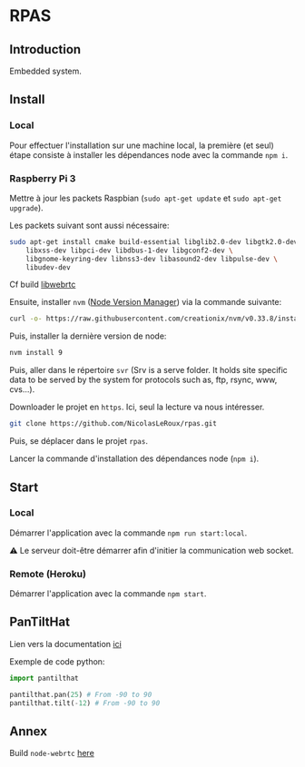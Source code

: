 # RPAS

## Introduction

Embedded system.


## Install

### Local

Pour effectuer l'installation sur une machine local, la première (et seul) étape
consiste à installer les dépendances node avec la commande ``npm i``.


### Raspberry Pi 3

Mettre à jour les packets Raspbian (`sudo apt-get update` et `sudo apt-get upgrade`).

Les packets suivant sont aussi nécessaire:

```sh
sudo apt-get install cmake build-essential libglib2.0-dev libgtk2.0-dev libxtst-dev \
    libxss-dev libpci-dev libdbus-1-dev libgconf2-dev \
    libgnome-keyring-dev libnss3-dev libasound2-dev libpulse-dev \
    libudev-dev
```

Cf build [libwebrtc](https://github.com/aisouard/libwebrtc)

Ensuite, installer `nvm` ([Node Version Manager](https://github.com/creationix/nvm))
via la commande suivante:

```sh
curl -o- https://raw.githubusercontent.com/creationix/nvm/v0.33.8/install.sh | bash
```

Puis, installer la dernière version de node:

```sh
nvm install 9
```

Puis, aller dans le répertoire `svr` (Srv is a serve folder. It holds site specific
data to be served by the system for protocols such as, ftp, rsync, www, cvs...).

Downloader le projet en `https`. Ici, seul la lecture va nous intéresser.

```sh
git clone https://github.com/NicolasLeRoux/rpas.git
```

Puis, se déplacer dans le projet `rpas`.

Lancer la commande d'installation des dépendances node (`npm i`).


## Start

### Local

Démarrer l'application avec la commande ``npm run start:local``.

:warning: Le serveur doit-être démarrer afin d'initier la communication web socket.


### Remote (Heroku)

Démarrer l'application avec la commande ``npm start``.


## PanTiltHat

Lien vers la documentation [ici](http://docs.pimoroni.com/pantilthat/)

Exemple de code python:

```python
import pantilthat

pantilthat.pan(25) # From -90 to 90
pantilthat.tilt(-12) # From -90 to 90
```


## Annex

Build `node-webrtc` [here](https://github.com/js-platform/node-webrtc/wiki/Building)

